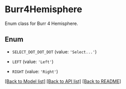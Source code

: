# Burr4Hemisphere

Enum class for Burr 4 Hemisphere.

## Enum

* `SELECT_DOT_DOT_DOT` (value: `'Select...'`)

* `LEFT` (value: `'Left'`)

* `RIGHT` (value: `'Right'`)

[[Back to Model list]](../README.md#documentation-for-models) [[Back to API list]](../README.md#documentation-for-api-endpoints) [[Back to README]](../README.md)


